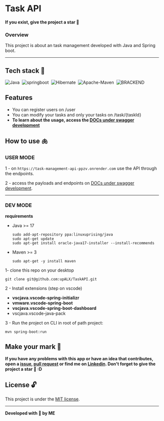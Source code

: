 # Task API

**If you exist, give the project a star 🌟**

### Overview
This project is about an task management developed with Java and Spring boot.

---

## Tech stack 🧠

![Java](https://img.shields.io/badge/-Java_17-05122A?style=flat&logo=Java)&nbsp;
![springboot](https://img.shields.io/badge/-Spring_boot_3.0-05122A?style=flat&logo=springboot)&nbsp;
![Hibernate](https://img.shields.io/badge/-Hibernate-05122A?style=flat&logo=Hibernate)&nbsp;
![Apache-Maven](https://img.shields.io/badge/-Apache_Maven-05122A?style=flat&logo=Apache-Maven)&nbsp;
![BRACKEND](https://img.shields.io/badge/-THIS_IS_A_BACKEND_PROJECT-05122A?style=flat)&nbsp;

## Features 
- You can register users on /user
- You can modify your tasks and only your tasks on /task/{taskId}
- 
  **To learn about the usage, access the [DOCs under swagger development]()**

## How to use 🫁

### USER MODE
1 - on ```https://task-management-api-ppzv.onrender.com``` use the API through the endpoints. 

2 - access the payloads and endpoints on [DOCs under swagger development]().

---

### DEV MODE
**requirements**
- Java >= 17 
  ```
  sudo add-apt-repository ppa:linuxuprising/java
  sudo apt-get update
  sudo apt-get install oracle-java17-installer --install-recommends
  ```
  
- Maven >= 3 
  ```
  sudo apt-get -y install maven
  ```

1- clone this repo on your desktop 
```
git clone git@github.com:upALX/TaskAPI.git
```
2 - Install extensions (step on vscode)
- **vscjava.vscode-spring-initializr**
- **vmware.vscode-spring-boot**
- **vscjava.vscode-spring-boot-dashboard**
- vscjava.vscode-java-pack

3 - Run the project on CLI in root of path project: 

```
mvn spring-boot:run
```

## Make your mark :triangular_flag_on_post:      

**If you have any problems with this app or have an idea that contributes, open a [issue](https://github.com/upALX/to-do-list/issues), [pull request](https://github.com/upALX/to-do-list/pulls) or find me on [Linkedin](https://www.linkedin.com/in/upalx/). Don't forget to give the project a star 🌟 :D**

## License :unlock:

This project is under the [MIT license](https://github.com/upALX/to-do-list/blob/main/LICENSE).

---

**Developed with 💜 by ME**
